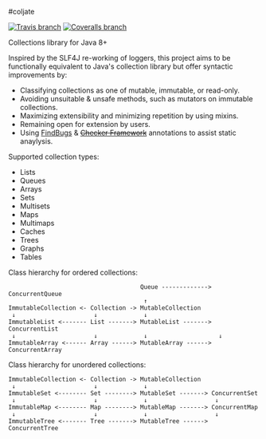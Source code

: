 #coljate

[![Travis branch](https://img.shields.io/travis/ollierob/coljate/master.svg)](https://travis-ci.org/ollierob/coljate)
[![Coveralls branch](https://img.shields.io/coveralls/ollierob/coljate/master.svg)](https://coveralls.io/github/ollierob/coljate?branch=master)

Collections library for Java 8+

Inspired by the SLF4J re-working of loggers, this project aims to be functionally equivalent to Java's collection library but offer syntactic improvements by:

  * Classifying collections as one of mutable, immutable, or read-only.
  * Avoiding unsuitable & unsafe methods, such as mutators on immutable collections.
  * Maximizing extensibility and minimizing repetition by using mixins.
  * Remaining open for extension by users.
  * Using [FindBugs](http://findbugs.sourceforge.net/) & ~~[Checker Framework](http://types.cs.washington.edu/checker-framework/)~~ annotations to assist static anaylysis.

Supported collection types:

 * Lists
 * Queues
 * Arrays
 * Sets
 * Multisets
 * Maps
 * Multimaps
 * Caches
 * Trees
 * Graphs 
 * Tables

Class hierarchy for ordered collections:

```
                                     Queue -------------> ConcurrentQueue
                                      ↑
ImmutableCollection <- Collection -> MutableCollection
 ↓                      ↓             ↓
ImmutableList <------- List -------> MutableList -------> ConcurrentList
 ↓                      ↓             ↓                    ↓
ImmutableArray <------ Array ------> MutableArray ------> ConcurrentArray
```

Class hierarchy for unordered collections:

```
ImmutableCollection <- Collection -> MutableCollection
 ↓                      ↓             ↓
ImmutableSet <-------- Set --------> MutableSet -------> ConcurrentSet
 ↓                      ↓             ↓                   ↓
ImmutableMap <-------- Map --------> MutableMap -------> ConcurrentMap
 ↓                      ↓             ↓                   ↓
ImmutableTree <------- Tree -------> MutableTree ------> ConcurrentTree
```
